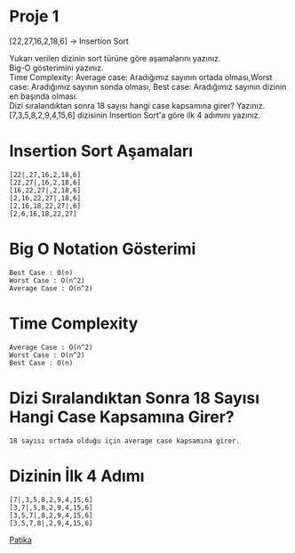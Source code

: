 # Proje 1

[22,27,16,2,18,6] -> Insertion Sort

Yukarı verilen dizinin sort türüne göre aşamalarını yazınız.
<br>
Big-O gösterimini yazınız.
<br>
Time Complexity: Average case: Aradığımız sayının ortada olması,Worst case: Aradığımız sayının sonda olması, Best case: Aradığımız sayının dizinin en başında olması.
<br>
Dizi sıralandıktan sonra 18 sayısı hangi case kapsamına girer? Yazınız.
<br>
[7,3,5,8,2,9,4,15,6] dizisinin Insertion Sort'a göre ilk 4 adımını yazınız.

# Insertion Sort Aşamaları

 ```
 [22|,27,16,2,18,6]
 [22,27|,16,2,18,6]
 [16,22,27|,2,18,6]
 [2,16,22,27|,18,6]
 [2,16,18,22,27|,6]
 [2,6,16,18,22,27]
 ```
 # Big O Notation Gösterimi
 
 ```
Best Case : O(n)
Worst Case : O(n^2)
Average Case : O(n^2)
 ```
 
 # Time Complexity
 
 ```
Average Case : O(n^2)
Worst Case : O(n^2)
Best Case : O(n)
 ```
 
 
 
 # Dizi Sıralandıktan Sonra 18 Sayısı Hangi Case Kapsamına Girer?
 ```
 18 sayısı ortada olduğu için average case kapsamına girer.
 ```
 
 # Dizinin İlk 4 Adımı
 
 ```
[7|,3,5,8,2,9,4,15,6]
[3,7|,5,8,2,9,4,15,6]
[3,5,7|,8,2,9,4,15,6]
[3,5,7,8|,2,9,4,15,6]
 ```
[Patika](www.patika.dev)
